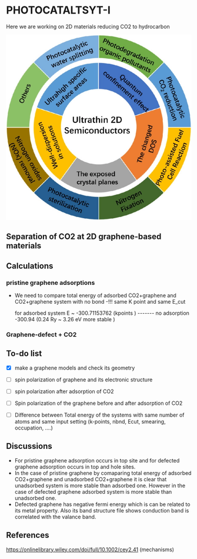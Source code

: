 # PHOTOCATALTSYT-I

Here we are working on 2D materials reducing CO2 to hydrocarbon



![](./photocatalyt.png)



## Separation of CO2 at 2D graphene-based materials



## Calculations

### pristine graphene adsorptions

- We need to compare total energy of adsorbed CO2+graphene and CO2+graphene system with no bond -!!!  same K point and same E_cut

  for adsorbed system E ~ -300.71153762 (kpoints )   -------  no adsorption -300.94   (0.24 Ry ~ 3.26 eV more stable )

  

### Graphene-defect + CO2





## To-do list

- [x] make a graphene models and check its geometry
- [ ] spin polarization of graphene and its electronic structure
- [ ] spin polarization after adsorption of CO2
- [ ] Spin polarization of the graphene before and after adsorption of CO2
- [ ] Difference between Total energy of the systems with same number of atoms and same input setting (k-points, nbnd, Ecut, smearing, occupation, ....)



## Discussions
- For pristine graphene adsorption occurs in top site and for defected graphene adsorption occurs in top and hole sites.
- In the case of pristine graphene by comaparing total energy of adsorbed CO2+graphene and unadsorbed CO2+graphene it is clear that unadsorbed system is more stable than adsorbed one. However in the case of defected graphene adsorbed system is more stable than unadsorbed one.
- Defected graphene has negative fermi energy which is can be related to its metal property. Also its band structure file shows conduction band is correlated with the valance band.




 

## References

https://onlinelibrary.wiley.com/doi/full/10.1002/cey2.41   (mechanisms)

